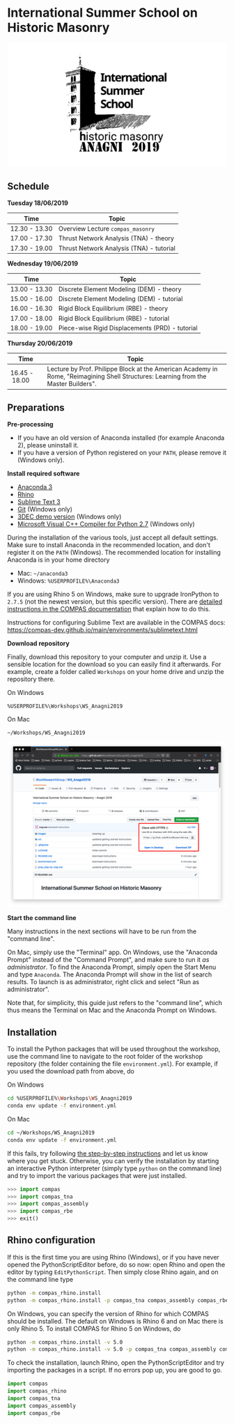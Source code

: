 # International Summer School on Historic Masonry

![Anagni 2019](images/anagni2019.png)

## Schedule

**Tuesday 18/06/2019**

Time | Topic
---  | ---
12.30 - 13.30 | Overview Lecture `compas_masonry`
17.00 - 17.30 | Thrust Network Analysis (TNA) - theory
17.30 - 19.00 | Thrust Network Analysis (TNA) - tutorial

**Wednesday 19/06/2019**

Time | Topic
---  | ---
13.00 - 13.30 | Discrete Element Modeling (DEM) - theory
15.00 - 16.00 | Discrete Element Modeling (DEM) - tutorial
16.00 - 16.30 | Rigid Block Equilibrium (RBE) - theory
17.00 - 18.00 | Rigid Block Equilibrium (RBE) - tutorial     
18.00 - 19.00 | Piece-wise Rigid Displacements (PRD) - tutorial   
      
**Thursday  20/06/2019**

Time | Topic
---  | ---
16.45&nbsp;-&nbsp;18.00 | Lecture by Prof. Philippe Block at the American Academy in Rome, "Reimagining Shell Structures: Learning from the Master Builders".

 
## Preparations

**Pre-processing**

*   If you have an old version of Anaconda installed (for example Anaconda 2), please uninstall it.
*   If you have a version of Python registered on your `PATH`, please remove it (Windows only).

**Install required software**

*   [Anaconda 3](https://www.anaconda.com/distribution/)
*   [Rhino](https://www.rhino3d.com/download)
*   [Sublime Text 3](https://www.sublimetext.com/3)
*   [Git](https://git-scm.com/downloads) (Windows only)
*   [3DEC demo version](https://www.itascacg.com/software-demo) (Windows only)
*   [Microsoft Visual C++ Compiler for Python 2.7](https://www.microsoft.com/en-us/download/details.aspx?id=44266) (Windows only)

During the installation of the various tools, just accept all default settings.
Make sure to install Anaconda in the recommended location, and don't register it on the `PATH` (Windows). The recommended location for installing Anaconda is in your home directory

* Mac: `~/anaconda3`
* Windows: `%USERPROFILE%\Anaconda3`

If you are using Rhino 5 on Windows, make sure to upgrade IronPython to `2.7.5` (not the newest version, but this specific version).
There are [detailed instructions in the COMPAS documentation](https://compas-dev.github.io/main/environments/rhino.html)
that explain how to do this.

Instructions for configuring Sublime Text are available in the COMPAS docs:
https://compas-dev.github.io/main/environments/sublimetext.html

**Download repository**

Finally, download this repository to your computer and unzip it.
Use a sensible location for the download so you can easily find it afterwards.
For example, create a folder called `Workshops` on your home drive and unzip the repository there.

On Windows

```
%USERPROFILE%\Workshops\WS_Anagni2019
```

On Mac

```
~/Workshops/WS_Anagni2019
```

![Download WS_Anagni2019](images/download-repo.png)

**Start the command line**

Many instructions in the next sections will have to be run from the "command line".

On Mac, simply use the "Terminal" app.
On Windows, use the "Anaconda Prompt" instead of the "Command Prompt", and make sure to run it *as administrator*.
To find the Anaconda Prompt, simply open the Start Menu and type `Anaconda`.
The Anaconda Prompt will show in the list of search results.
To launch is as administrator, right click and select "Run as administrator".

Note that, for simplicity, this guide just refers to the "command line", which thus means the Terminal on Mac and the Anaconda Prompt on Windows.

## Installation

To install the Python packages that will be used throughout the workshop, use the command line to navigate to the root folder of the workshop repository (the folder containing the file `environment.yml`). For example, if you used the download path from above, do

On Windows

```bash
cd %USERPROFILE%\Workshops\WS_Anagni2019
conda env update -f environment.yml
```

On Mac

```bash
cd ~/Workshops/WS_Anagni2019
conda env update -f environment.yml
```

If this fails, try following [the step-by-step instructions](prep_step-by-step.md) and let us know where you get stuck.
Otherwise, you can verify the installation by starting an interactive Python interpreter (simply type `python` on the command line) and try to import the various packages that were just installed.

```python
>>> import compas
>>> import compas_tna
>>> import compas_assembly
>>> import compas_rbe
>>> exit()
```

## Rhino configuration

If this is the first time you are using Rhino (Windows), or if you have never opened the
PythonScriptEditor before, do so now: open Rhino and open the editor by typing `EditPythonScript`. Then simply close Rhino again, and on the command line type

```bash
python -m compas_rhino.install
python -m compas_rhino.install -p compas_tna compas_assembly compas_rbe
```

On Windows, you can specify the version of Rhino for which COMPAS should be installed.
The default on Windows is Rhino 6 and on Mac there is only Rhino 5.
To install COMPAS for Rhino 5 on Windows, do

```bash
python -m compas_rhino.install -v 5.0
python -m compas_rhino.install -v 5.0 -p compas_tna compas_assembly compas_rbe
```

To check the installation, launch Rhino, open the PythonScriptEditor and try
importing the packages in a script. If no errors pop up, you are good to go.

```python
import compas
import compas_rhino
import compas_tna
import compas_assembly
import compas_rbe
```
